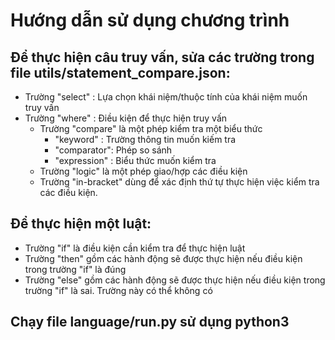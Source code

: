 # Hướng dẫn sử dụng chương trình

## Để  thực hiện câu truy vấn, sửa các trường trong file utils/statement_compare.json:
- Trường "select" : Lựa chọn khái niệm/thuộc tính của khái niệm muốn truy vấn
- Trường "where"  : Điều kiện để  thực hiện truy vấn
    - Trường "compare" là một phép kiểm tra một biểu thức
        - "keyword" : Trường thông tin muốn kiếm tra
        - "comparator": Phép so sánh
        - "expression" : Biểu thức muốn kiểm tra
    - Trường "logic" là một phép giao/hợp các điều kiện
    - Trường "in-bracket" dùng để  xác định thứ tự thực hiện việc kiểm tra các điều kiện.

## Để  thực hiện một luật:
- Trường "if" là điều kiện cần kiểm tra để thực hiện luật
- Trường "then" gồm các hành động sẽ được thực hiện nếu điều kiện trong trường "if" là đúng
- Trường "else" gồm các hành động sẽ được thực hiện nếu điều kiện trong trường "if" là sai. Trường này có thể không có

## Chạy file language/run.py sử dụng python3